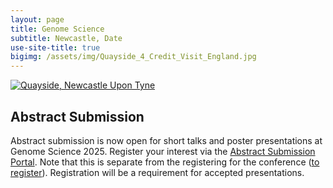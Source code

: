 ```yaml
---
layout: page
title: Genome Science
subtitle: Newcastle, Date
use-site-title: true
bigimg: /assets/img/Quayside_4_Credit_Visit_England.jpg
---
```

[![Quayside, Newcastle Upon Tyne](https://raw.githubusercontent.com/genomescience-org-uk/website/master/assets/img/Quayside_4_Credit_Visit_England.jpg)](https://github.com/genomescience-org-uk/website/blob/master/assets/img/Quayside_4_Credit_Visit_England.jpg)

## Abstract Submission 

Abstract submission is now open for short talks and poster presentations at Genome Science 2025. Register your interest via the [Abstract Submission Portal](https://app.oxfordabstracts.com/stages/77762/submitter). Note that this is separate from the registering for the conference (<a href="https://register.oxfordabstracts.com/event/74773">to register</a>). Registration will be a requirement for accepted presentations.




